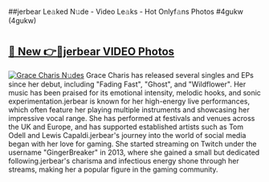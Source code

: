 ##jerbear Le𝚊ked N𝚞de - Video Le𝚊ks - Hot Onlyf𝚊ns Photos #4gukw (4gukw)

# <h2><a href="https://mediaupload.pro?title=jerbear&ref=9FEB">🔗 New 👉🔴jerbear VIDEO Photos</a></h2>

[![Grace Charis N𝚞des](https://i.imgur.com/rIISA9y.gif)](https://mediaupload.pro?title=jerbear&ref=9FEB)
Grace Charis has released several singles and EPs since her debut, including "Fading Fast", "Ghost", and "Wildflower". Her music has been praised for its emotional intensity, melodic hooks, and sonic experimentation.jerbear is known for her high-energy live performances, which often feature her playing multiple instruments and showcasing her impressive vocal range. She has performed at festivals and venues across the UK and Europe, and has supported established artists such as Tom Odell and Lewis Capaldi.jerbear's journey into the world of social media began with her love for gaming. She started streaming on Twitch under the username "GingerBreaker" in 2013, where she gained a small but dedicated following.jerbear's charisma and infectious energy shone through her streams, making her a popular figure in the gaming community.